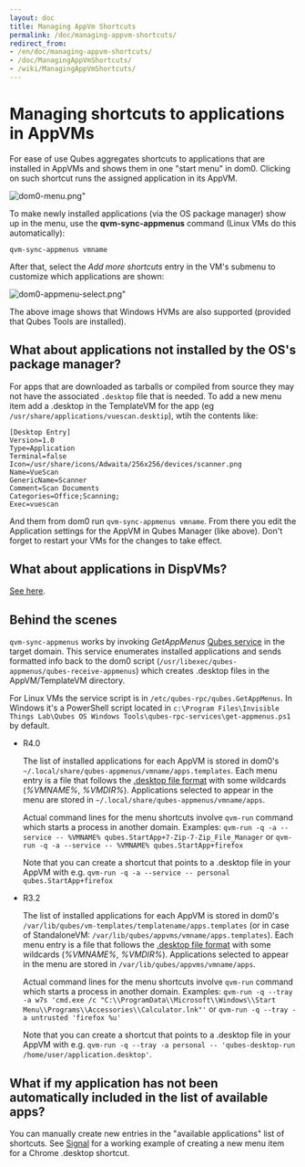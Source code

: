 ```yaml
---
layout: doc
title: Managing AppVm Shortcuts
permalink: /doc/managing-appvm-shortcuts/
redirect_from:
- /en/doc/managing-appvm-shortcuts/
- /doc/ManagingAppVmShortcuts/
- /wiki/ManagingAppVmShortcuts/
---
```


Managing shortcuts to applications in AppVMs
============================================

For ease of use Qubes aggregates shortcuts to applications that are installed in AppVMs and shows them in one "start menu" in dom0.
Clicking on such shortcut runs the assigned application in its AppVM.

![dom0-menu.png"](/attachment/wiki/ManagingAppVmShortcuts/dom0-menu.png)

To make newly installed applications (via the OS package manager) show up in the menu, use the **qvm-sync-appmenus** command (Linux VMs do this automatically):

`qvm-sync-appmenus vmname`

After that, select the *Add more shortcuts* entry in the VM's submenu to customize which applications are shown:

![dom0-appmenu-select.png"](/attachment/wiki/ManagingAppVmShortcuts/dom0-appmenu-select.png)

The above image shows that Windows HVMs are also supported (provided that Qubes Tools are installed).

What about applications not installed by the OS's package manager?
------------------------------------------------------------------

For apps that are downloaded as tarballs or compiled from source they may not have the associated `.desktop` file that is needed.  To add a new menu item add a .desktop in the TemplateVM for the app (eg `/usr/share/applications/vuescan.desktip`), wtih the contents like:

```
[Desktop Entry]
Version=1.0
Type=Application
Terminal=false
Icon=/usr/share/icons/Adwaita/256x256/devices/scanner.png
Name=VueScan
GenericName=Scanner
Comment=Scan Documents
Categories=Office;Scanning;
Exec=vuescan
```

And them from dom0 run `qvm-sync-appmenus vmname`.  From there you edit the Application settings for the AppVM in Qubes Manager (like above).  Don't forget to restart your VMs for the changes to take effect.

What about applications in DispVMs?
-----------------------------------

[See here](/doc/dispvm-customization/#adding-arbitrary-programs-to-disposable-vm-application-menu).

Behind the scenes
-----------------

`qvm-sync-appmenus` works by invoking *GetAppMenus* [Qubes service](/doc/qrexec/) in the target domain.
This service enumerates installed applications and sends formatted info back to the dom0 script (`/usr/libexec/qubes-appmenus/qubes-receive-appmenus`) which creates .desktop files in the AppVM/TemplateVM directory.

For Linux VMs the service script is in `/etc/qubes-rpc/qubes.GetAppMenus`. 
In Windows it's a PowerShell script located in `c:\Program Files\Invisible Things Lab\Qubes OS Windows Tools\qubes-rpc-services\get-appmenus.ps1` by default.

 * R4.0
 
   The list of installed applications for each AppVM is stored in dom0's `~/.local/share/qubes-appmenus/vmname/apps.templates`.
   Each menu entry is a file that follows the [.desktop file format](https://standards.freedesktop.org/desktop-entry-spec/desktop-entry-spec-latest.html) with some wildcards (*%VMNAME%*, *%VMDIR%*).
   Applications selected to appear in the menu are stored in `~/.local/share/qubes-appmenus/vmname/apps`.
    
   Actual command lines for the menu shortcuts involve `qvm-run` command which starts a process in another domain. 
   Examples: `qvm-run -q -a --service -- %VMNAME% qubes.StartApp+7-Zip-7-Zip_File_Manager` or `qvm-run -q -a --service -- %VMNAME% qubes.StartApp+firefox`

   Note that you can create a shortcut that points to a .desktop file in your AppVM with e.g. `qvm-run -q -a --service -- personal qubes.StartApp+firefox`

 * R3.2

   The list of installed applications for each AppVM is stored in dom0's `/var/lib/qubes/vm-templates/templatename/apps.templates` (or in case of StandaloneVM: `/var/lib/qubes/appvms/vmname/apps.templates`). 
   Each menu entry is a file that follows the [.desktop file format](https://standards.freedesktop.org/desktop-entry-spec/desktop-entry-spec-latest.html) with some wildcards (*%VMNAME%*, *%VMDIR%*). 
   Applications selected to appear in the menu are stored in `/var/lib/qubes/appvms/vmname/apps`.
    
   Actual command lines for the menu shortcuts involve `qvm-run` command which starts a process in another domain. 
   Examples: `qvm-run -q --tray -a w7s 'cmd.exe /c "C:\\ProgramData\\Microsoft\\Windows\\Start Menu\\Programs\\Accessories\\Calculator.lnk"'` or `qvm-run -q --tray -a untrusted 'firefox %u'`

   Note that you can create a shortcut that points to a .desktop file in your AppVM with e.g. `qvm-run -q --tray -a personal -- 'qubes-desktop-run /home/user/application.desktop'`.

What if my application has not been automatically included in the list of available apps?
-----------------------------------------------------------------------------------------

You can manually create new entries in the "available applications" list of shortcuts.
See [Signal](/doc/signal/) for a working example of creating a new menu item for a Chrome .desktop shortcut.

